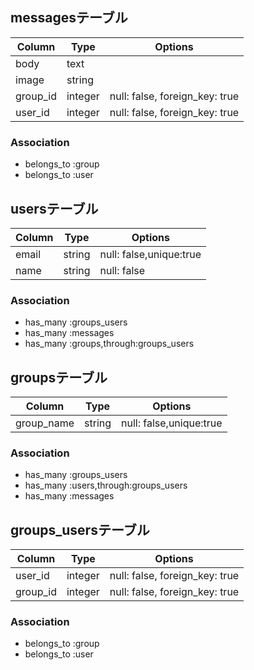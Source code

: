 ## messagesテーブル

|Column|Type|Options|
|------|----|-------|
|body|text||
|image|string||
|group_id|integer|null: false, foreign_key: true|
|user_id|integer|null: false, foreign_key: true|
### Association
- belongs_to :group
- belongs_to :user

## usersテーブル

|Column|Type|Options|
|------|----|-------|
|email|string|null: false,unique:true|
|name|string|null: false|
### Association
- has_many :groups_users
- has_many :messages
- has_many :groups,through:groups_users

## groupsテーブル

|Column|Type|Options|
|------|----|-------|
|group_name|string|null: false,unique:true|
### Association
- has_many :groups_users
- has_many :users,through:groups_users
- has_many :messages

## groups_usersテーブル

|Column|Type|Options|
|------|----|-------|
|user_id|integer|null: false, foreign_key: true|
|group_id|integer|null: false, foreign_key: true|
### Association
- belongs_to :group
- belongs_to :user